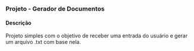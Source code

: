 ### Projeto - Gerador de Documentos

#### Descrição

Projeto simples com o objetivo de receber uma entrada do usuário e gerar um arquivo .txt com base nela.


